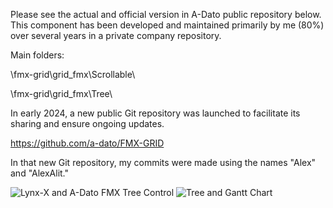 Please see the actual and official version in A-Dato public repository below.
This component has been developed and maintained primarily by me (80%) over several years in a private company repository. 

Main folders: 

\fmx-grid\grid_fmx\Scrollable\ 

\fmx-grid\grid_fmx\Tree\

In early 2024, a new public Git repository was launched to facilitate its sharing and ensure ongoing updates.

https://github.com/a-dato/FMX-GRID  

In that new Git repository, my commits were made using the names "Alex" and "AlexAlit." 

![Lynx-X and A-Dato FMX Tree Control](https://github.com/user-attachments/assets/cbc4bf2a-e9be-46f2-8a98-0faf7b53e833)
![Tree and Gantt Chart](https://github.com/user-attachments/assets/737df9a1-2dd3-4034-b4a2-2db40c0bba39)
